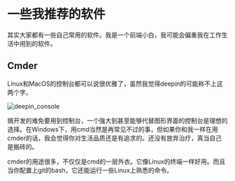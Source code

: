 # 一些我推荐的软件

其实大家都有一些自己常用的软件。我是一个前端小白，我可能会偏重我在工作生活中用到的软件。

## Cmder

Linux和MacOS的控制台都可以说很优雅了，虽然我觉得deepin的可能称不上这两个字。

![deepin_console](../img/deepin_console.png)

搞开发的难免要用到控制台，一个强大到甚至能够代替图形界面的控制台是理想的选择。在Windows下，用cmd当然是再常见不过的事，但如果你和我一样在用cmder的话，我会觉得你对生活品质还是有追求的。还没有放弃治疗，真当自己是搬砖的。

cmder的用途很多，不仅仅是cmd的一层外衣。它像Linux的终端一样好用。而且当你配置上git的bash，它还能运行一些Linux上熟悉的命令。

